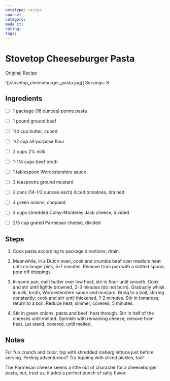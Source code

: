 ```yaml
---
notetype: recipe
course:
category:
made it:
rating:
tags:
---
```

# Stovetop Cheeseburger Pasta

[Original Recipe](https://www.tasteofhome.com/recipes/stovetop-cheeseburger-pasta)

![[stovetop_cheeseburger_pasta.jpg]]
Servings: 8

## Ingredients
- [ ] 1 package (16 ounces) penne pasta- [ ] 1 pound ground beef- [ ] 1/4 cup butter, cubed- [ ] 1/2 cup all-purpose flour- [ ] 2 cups 2% milk- [ ] 1-1/4 cups beef broth- [ ] 1 tablespoon Worcestershire sauce- [ ] 3 teaspoons ground mustard- [ ] 2 cans (14-1/2 ounces each) diced tomatoes, drained- [ ] 4 green onions, chopped- [ ] 3 cups shredded Colby-Monterey Jack cheese, divided- [ ] 2/3 cup grated Parmesan cheese, divided

## Steps
1) Cook pasta according to package directions; drain.

2) Meanwhile, in a Dutch oven, cook and crumble beef over medium heat until no longer pink, 5-7 minutes. Remove from pan with a slotted spoon; pour off drippings.

3) In same pan, melt butter over low heat; stir in flour until smooth. Cook and stir until lightly browned, 2-3 minutes (do not burn). Gradually whisk in milk, broth, Worcestershire sauce and mustard. Bring to a boil, stirring constantly; cook and stir until thickened, 1-2 minutes. Stir in tomatoes; return to a boil. Reduce heat; simmer, covered, 5 minutes.

4) Stir in green onions, pasta and beef; heat through. Stir in half of the cheeses until melted. Sprinkle with remaining cheese; remove from heat. Let stand, covered, until melted.


## Notes
For fun crunch and color, top with shredded iceberg lettuce just before serving. Feeling adventurous? Try topping with sliced pickles, too!

The Parmesan cheese seems a little out of character for a cheeseburger pasta, but, trust us, it adds a perfect punch of salty flavor.


